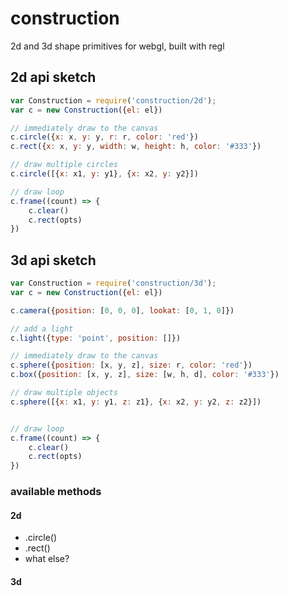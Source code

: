 # construction
2d and 3d shape primitives for webgl, built with regl


## 2d api sketch

```js
var Construction = require('construction/2d');
var c = new Construction({el: el})

// immediately draw to the canvas
c.circle({x: x, y: y, r: r, color: 'red'})
c.rect({x: x, y: y, width: w, height: h, color: '#333'})

// draw multiple circles
c.circle([{x: x1, y: y1}, {x: x2, y: y2}])

// draw loop
c.frame((count) => {
    c.clear()
    c.rect(opts)
})
```

## 3d api sketch

```js
var Construction = require('construction/3d');
var c = new Construction({el: el})

c.camera({position: [0, 0, 0], lookat: [0, 1, 0]})

// add a light
c.light({type: 'point', position: []})

// immediately draw to the canvas
c.sphere({position: [x, y, z], size: r, color: 'red'})
c.box({position: [x, y, z], size: [w, h, d], color: '#333'})

// draw multiple objects
c.sphere([{x: x1, y: y1, z: z1}, {x: x2, y: y2, z: z2}])


// draw loop
c.frame((count) => {
    c.clear()
    c.rect(opts)
})
```

### available methods

#### 2d
 * .circle()
 * .rect()
 * what else?

#### 3d

